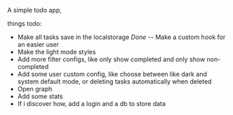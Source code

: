 A simple todo app,

things todo:
- Make all tasks save in the localstorage *Done* -- Make a custom hook for an easier user
- Make the light mode styles
- Add more filter configs, like only show completed and only show non-completed
- Add some user custom config, like choose between like dark and system default mode, or deleting tasks automatically when deleted
- Open graph
- Add some stats
- If i discover how, add a login and a db to store data
